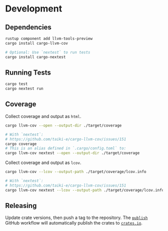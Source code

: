 # Development

## Dependencies

```bash
rustup component add llvm-tools-preview
cargo install cargo-llvm-cov

# Optional: Use `nextest` to run tests
cargo install cargo-nextest
```


## Running Tests

```bash
cargo test
cargo nextest run
```


## Coverage

Collect coverage and output as `html`.

```bash
cargo llvm-cov --open --output-dir ./target/coverage

# With `nextest`:
# https://github.com/taiki-e/cargo-llvm-cov/issues/151
cargo coverage
# This is an alias defined in `.cargo/config.toml` to:
cargo llvm-cov nextest --open --output-dir ./target/coverage
```

Collect coverage and output as `lcov`.

```bash
cargo llvm-cov --lcov --output-path ./target/coverage/lcov.info

# With `nextest`:
# https://github.com/taiki-e/cargo-llvm-cov/issues/151
cargo llvm-cov nextest --lcov --output-path ./target/coverage/lcov.info
```


## Releasing

Update crate versions, then push a tag to the repository. The [`publish`] GitHub workflow will automatically publish the crates to [`crates.io`].

[`publish`]: https://github.com/azriel91/rt_map/actions/workflows/publish.yml
[`crates.io`]:https://crates.io/
